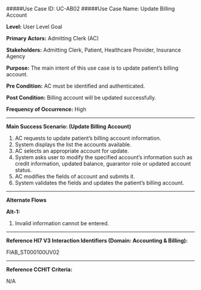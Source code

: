 #####Use Case ID: UC-AB02
#####Use Case Name: Update Billing Account

**Level:**                     User Level Goal

**Primary Actors:**            Admitting Clerk (AC)

**Stakeholders:**              Admitting Clerk, Patient, Healthcare Provider, Insurance Agency

**Purpose:**                   The main intent of this use case is to update patient’s billing account.

**Pre Condition:**             AC must be identified and authenticated.

**Post Condition:**            Billing account will be updated successfully.

**Frequency of Occurrence:**   High
__________________________________________________________
**Main Success Scenario: (Update Billing Account)**

1.	AC requests to update patient’s billing account information.
2.	System displays the list the accounts available.
3.	AC selects an appropriate account for update.
4.	System asks user to modify the specified account’s information such as credit information, updated balance, guarantor role or updated account status.
5.	AC modifies the fields of account and submits it.
6.	System validates the fields and updates the patient’s billing account.

______________________________________________________________________________
**Alternate Flows**

**Alt-1:** 

1.	Invalid information cannot be entered.
________________________________________________________________________
**Reference Hl7 V3 Interaction Identifiers (Domain: Accounting & Billing):**

FIAB_ST000100UV02
_______________________________________________________________
**Reference CCHIT Criteria:**

N/A
